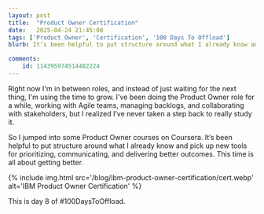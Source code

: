 ```yaml
---
layout: post
title:  "Product Owner Certification"
date:   2025-04-24 21:45:00
tags: ['Product Owner', 'Certification', '100 Days To Offload']
blurb: It’s been helpful to put structure around what I already know and pick up new tools for prioritizing, communicating, and delivering better outcomes.

comments:
    id: 114395974514482224
---
```


Right now I'm in between roles, and instead of just waiting for the next thing, I'm using the time to grow. I've been doing the Product Owner role for a while, working with Agile teams, managing backlogs, and collaborating with stakeholders, but I realized I’ve never taken a step back to really study it.

So I jumped into some Product Owner courses on Coursera. It’s been helpful to put structure around what I already know and pick up new tools for prioritizing, communicating, and delivering better outcomes. This time is all about getting better.
      
{% include img.html src='/blog/ibm-product-owner-certification/cert.webp' alt='IBM Product Owner Certification' %}


This is day 8 of #100DaysToOffload.

[LinkedIn]: https://www.linkedin.com/posts/cshimes_im-happy-to-share-that-ive-obtained-a-new-activity-7321214654741901342-Cws1?utm_source=share&utm_medium=member_desktop&rcm=ACoAAAPJn4kBFy4NXwLreMDW_px6yd7DGHMdwdc
[Coursera verification]: https://coursera.org/verify/professional-cert/0T2T342WW0V7